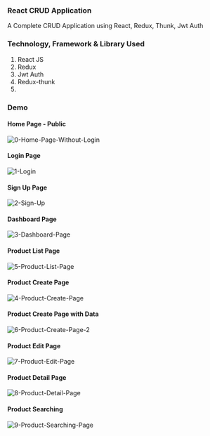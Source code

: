 ### React CRUD Application

A Complete CRUD Application using React, Redux, Thunk, Jwt Auth

### Technology, Framework & Library Used
1. React JS
1. Redux
1. Jwt Auth
1. Redux-thunk
1. 

### Demo

#### Home Page - Public
<img src="https://i.ibb.co/v3CMDfv/0-Home-Page-Without-Login.png" alt="0-Home-Page-Without-Login" border="0">

#### Login Page
<img src="https://i.ibb.co/m4pFMrm/1-Login.png" alt="1-Login" border="0">

#### Sign Up Page
<img src="https://i.ibb.co/B3hB4Bt/2-Sign-Up.png" alt="2-Sign-Up" border="0">

#### Dashboard Page
<img src="https://i.ibb.co/sjTwS2L/3-Dashboard-Page.png" alt="3-Dashboard-Page" border="0">

#### Product List Page
<img src="https://i.ibb.co/2tfwvzQ/5-Product-List-Page.png" alt="5-Product-List-Page" border="0">

#### Product Create Page
<img src="https://i.ibb.co/X3hDhwm/4-Product-Create-Page.png" alt="4-Product-Create-Page" border="0">

#### Product Create Page with Data
<img src="https://i.ibb.co/1ZqRz8L/6-Product-Create-Page-2.png" alt="6-Product-Create-Page-2" border="0">

#### Product Edit Page
<img src="https://i.ibb.co/fQ4QHBS/7-Product-Edit-Page.png" alt="7-Product-Edit-Page" border="0">

#### Product Detail Page
<img src="https://i.ibb.co/s5dSgzr/8-Product-Detail-Page.png" alt="8-Product-Detail-Page" border="0">

#### Product Searching
<img src="https://i.ibb.co/QYS8xrS/9-Product-Searching-Page.png" alt="9-Product-Searching-Page" border="0">
